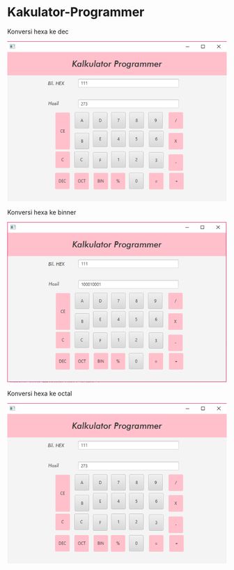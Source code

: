 # Kakulator-Programmer

Konversi hexa ke dec

![alt text](https://github.com/faarrelll/Kakulator-Programmer/blob/master/dec.PNG)

Konversi hexa ke binner

![alt text](https://github.com/faarrelll/Kakulator-Programmer/blob/master/binner.PNG)

Konversi hexa ke octal

![alt text](https://github.com/faarrelll/Kakulator-Programmer/blob/master/dec.PNG)
